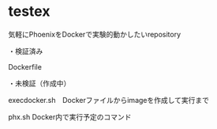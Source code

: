 # testex
気軽にPhoenixをDockerで実験的動かしたいrepository

・検証済み

   Dockerfile
 
・未検証（作成中）

   execdocker.sh　Dockerファイルからimageを作成して実行まで

   phx.sh Docker内で実行予定のコマンド
